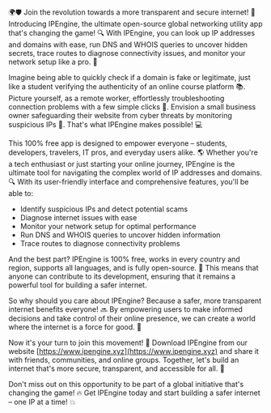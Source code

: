 🌍🛡️ Join the revolution towards a more transparent and secure internet! 🚀 Introducing IPEngine, the ultimate open-source global networking utility app that's changing the game! 🔍 With IPEngine, you can look up IP addresses and domains with ease, run DNS and WHOIS queries to uncover hidden secrets, trace routes to diagnose connectivity issues, and monitor your network setup like a pro. 📡

Imagine being able to quickly check if a domain is fake or legitimate, just like a student verifying the authenticity of an online course platform 📚. Picture yourself, as a remote worker, effortlessly troubleshooting connection problems with a few simple clicks 🔧. Envision a small business owner safeguarding their website from cyber threats by monitoring suspicious IPs 👮. That's what IPEngine makes possible! 💻

This 100% free app is designed to empower everyone – students, developers, travelers, IT pros, and everyday users alike. 🌎 Whether you're a tech enthusiast or just starting your online journey, IPEngine is the ultimate tool for navigating the complex world of IP addresses and domains. 🔍 With its user-friendly interface and comprehensive features, you'll be able to:

* Identify suspicious IPs and detect potential scams
* Diagnose internet issues with ease
* Monitor your network setup for optimal performance
* Run DNS and WHOIS queries to uncover hidden information
* Trace routes to diagnose connectivity problems

And the best part? IPEngine is 100% free, works in every country and region, supports all languages, and is fully open-source. 🌟 This means that anyone can contribute to its development, ensuring that it remains a powerful tool for building a safer internet.

So why should you care about IPEngine? Because a safer, more transparent internet benefits everyone! 🔜 By empowering users to make informed decisions and take control of their online presence, we can create a world where the internet is a force for good. 🌟

Now it's your turn to join this movement! 💪 Download IPEngine from our website [https://www.ipengine.xyz](https://www.ipengine.xyz) and share it with friends, communities, and online groups. Together, let's build an internet that's more secure, transparent, and accessible for all. 🌈

Don't miss out on this opportunity to be part of a global initiative that's changing the game! 🔥 Get IPEngine today and start building a safer internet – one IP at a time! 💥